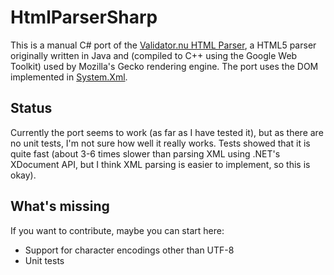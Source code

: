 HtmlParserSharp
===============

This is a manual C# port of the [Validator.nu HTML Parser](http://about.validator.nu/htmlparser/), a HTML5 parser originally written in Java and (compiled to C++ using the Google Web Toolkit) used by Mozilla's Gecko rendering engine. The port uses the DOM implemented in [System.Xml](http://msdn.microsoft.com/en-us/library/system.xml.aspx).

Status
------

Currently the port seems to work (as far as I have tested it), but as there are no unit tests, I'm not sure how well it really works. Tests showed that it is quite fast (about 3-6 times slower than parsing XML using .NET's XDocument API, but I think XML parsing is easier to implement, so this is okay).

What's missing
--------------
If you want to contribute, maybe you can start here:

* Support for character encodings other than UTF-8
* Unit tests